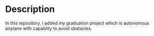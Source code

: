 # Description
In this repository, I added my graduation project which is autonomous airplane with capablity to avoid obstacles.
